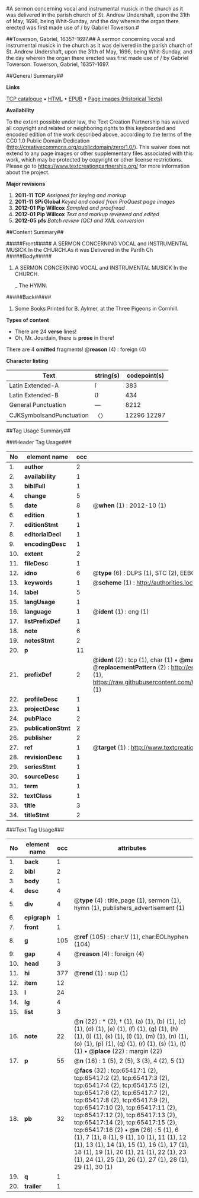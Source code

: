#A sermon concerning vocal and instrumental musick in the church as it was delivered in the parish church of St. Andrew Undershaft, upon the 31th of May, 1696, being Whit-Sunday, and the day wherein the organ there erected was first made use of / by Gabriel Towerson.#

##Towerson, Gabriel, 1635?-1697.##
A sermon concerning vocal and instrumental musick in the church as it was delivered in the parish church of St. Andrew Undershaft, upon the 31th of May, 1696, being Whit-Sunday, and the day wherein the organ there erected was first made use of / by Gabriel Towerson.
Towerson, Gabriel, 1635?-1697.

##General Summary##

**Links**

[TCP catalogue](http://www.ota.ox.ac.uk/tcp/)  • 
[HTML](http://tei.it.ox.ac.uk/tcp/Texts-HTML/free/A63/A63010.html)  • 
[EPUB](http://tei.it.ox.ac.uk/tcp/Texts-EPUB/free/A63/A63010.epub) • 
[Page images (Historical Texts)](https://historicaltexts.jisc.ac.uk/eebo-12657954e)

**Availability**

To the extent possible under law, the Text Creation Partnership has waived all copyright and related or neighboring rights to this keyboarded and encoded edition of the work described above, according to the terms of the CC0 1.0 Public Domain Dedication (http://creativecommons.org/publicdomain/zero/1.0/). This waiver does not extend to any page images or other supplementary files associated with this work, which may be protected by copyright or other license restrictions. Please go to https://www.textcreationpartnership.org/ for more information about the project.

**Major revisions**

1. __2011-11__ __TCP__ *Assigned for keying and markup*
1. __2011-11__ __SPi Global__ *Keyed and coded from ProQuest page images*
1. __2012-01__ __Pip Willcox__ *Sampled and proofread*
1. __2012-01__ __Pip Willcox__ *Text and markup reviewed and edited*
1. __2012-05__ __pfs__ *Batch review (QC) and XML conversion*

##Content Summary##

#####Front#####
A SERMON CONCERNING VOCAL and INSTRUMENTAL MUSICK In the CHURCH.As it was Delivered in the Pariſh Ch
#####Body#####

1. A SERMON CONCERNING VOCAL and INSTRUMENTAL MUSICK In the CHURCH.

    _ The HYMN.

#####Back#####

1. Some Books Printed for B. Aylmer, at the Three Pigeons in Cornhill.

**Types of content**

  * There are 24 **verse** lines!
  * Oh, Mr. Jourdain, there is **prose** in there!

There are 4 **omitted** fragments! 
 @__reason__ (4) : foreign (4)

**Character listing**


|Text|string(s)|codepoint(s)|
|---|---|---|
|Latin Extended-A|ſ|383|
|Latin Extended-B|Ʋ|434|
|General Punctuation|—|8212|
|CJKSymbolsandPunctuation|〈〉|12296 12297|

##Tag Usage Summary##

###Header Tag Usage###

|No|element name|occ|attributes|
|---|---|---|---|
|1.|__author__|2||
|2.|__availability__|1||
|3.|__biblFull__|1||
|4.|__change__|5||
|5.|__date__|8| @__when__ (1) : 2012-10 (1)|
|6.|__edition__|1||
|7.|__editionStmt__|1||
|8.|__editorialDecl__|1||
|9.|__encodingDesc__|1||
|10.|__extent__|2||
|11.|__fileDesc__|1||
|12.|__idno__|6| @__type__ (6) : DLPS (1), STC (2), EEBO-CITATION (1), OCLC (1), VID (1)|
|13.|__keywords__|1| @__scheme__ (1) : http://authorities.loc.gov/ (1)|
|14.|__label__|5||
|15.|__langUsage__|1||
|16.|__language__|1| @__ident__ (1) : eng (1)|
|17.|__listPrefixDef__|1||
|18.|__note__|6||
|19.|__notesStmt__|2||
|20.|__p__|11||
|21.|__prefixDef__|2| @__ident__ (2) : tcp (1), char (1)  •  @__matchPattern__ (2) : ([0-9\-]+):([0-9IVX]+) (1), (.+) (1)  •  @__replacementPattern__ (2) : http://eebo.chadwyck.com/downloadtiff?vid=$1&page=$2 (1), https://raw.githubusercontent.com/textcreationpartnership/Texts/master/tcpchars.xml#$1 (1)|
|22.|__profileDesc__|1||
|23.|__projectDesc__|1||
|24.|__pubPlace__|2||
|25.|__publicationStmt__|2||
|26.|__publisher__|2||
|27.|__ref__|1| @__target__ (1) : http://www.textcreationpartnership.org/docs/. (1)|
|28.|__revisionDesc__|1||
|29.|__seriesStmt__|1||
|30.|__sourceDesc__|1||
|31.|__term__|1||
|32.|__textClass__|1||
|33.|__title__|3||
|34.|__titleStmt__|2||


###Text Tag Usage###

|No|element name|occ|attributes|
|---|---|---|---|
|1.|__back__|1||
|2.|__bibl__|2||
|3.|__body__|1||
|4.|__desc__|4||
|5.|__div__|4| @__type__ (4) : title_page (1), sermon (1), hymn (1), publishers_advertisement (1)|
|6.|__epigraph__|1||
|7.|__front__|1||
|8.|__g__|105| @__ref__ (105) : char:V (1), char:EOLhyphen (104)|
|9.|__gap__|4| @__reason__ (4) : foreign (4)|
|10.|__head__|3||
|11.|__hi__|377| @__rend__ (1) : sup (1)|
|12.|__item__|12||
|13.|__l__|24||
|14.|__lg__|4||
|15.|__list__|3||
|16.|__note__|22| @__n__ (22) : * (2), † (1), (a) (1), (b) (1), (c) (1), (d) (1), (e) (1), (f) (1), (g) (1), (h) (1), (i) (1), (k) (1), (l) (1), (m) (1), (n) (1), (o) (1), (p) (1), (q) (1), (r) (1), (s) (1), (t) (1)  •  @__place__ (22) : margin (22)|
|17.|__p__|55| @__n__ (16) : 1 (5), 2 (5), 3 (3), 4 (2), 5 (1)|
|18.|__pb__|32| @__facs__ (32) : tcp:65417:1 (2), tcp:65417:2 (2), tcp:65417:3 (2), tcp:65417:4 (2), tcp:65417:5 (2), tcp:65417:6 (2), tcp:65417:7 (2), tcp:65417:8 (2), tcp:65417:9 (2), tcp:65417:10 (2), tcp:65417:11 (2), tcp:65417:12 (2), tcp:65417:13 (2), tcp:65417:14 (2), tcp:65417:15 (2), tcp:65417:16 (2)  •  @__n__ (26) : 5 (1), 6 (1), 7 (1), 8 (1), 9 (1), 10 (1), 11 (1), 12 (1), 13 (1), 14 (1), 15 (1), 16 (1), 17 (1), 18 (1), 19 (1), 20 (1), 21 (1), 22 (1), 23 (1), 24 (1), 25 (1), 26 (1), 27 (1), 28 (1), 29 (1), 30 (1)|
|19.|__q__|1||
|20.|__trailer__|1||
